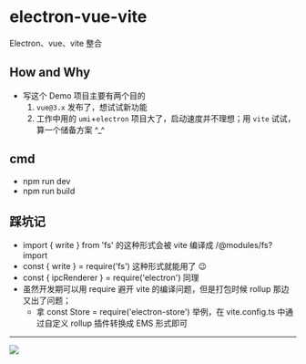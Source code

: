 # electron-vue-vite
Electron、vue、vite 整合

## How and Why
- 写这个 Demo 项目主要有两个目的
  1. `vue@3.x` 发布了，想试试新功能
  2. 工作中用的 `umi`+`electron` 项目大了，启动速度并不理想；用 `vite` 试试，算一个储备方案 ^_^

## cmd
- npm run dev
- npm run build

## 踩坑记
- import { write } from 'fs' 的这种形式会被 vite 编译成 /@modules/fs?import
- const { write } = require('fs') 这种形式就能用了 😉
- const { ipcRenderer } = require('electron') 同理
- 虽然开发期可以用 require 避开 vite 的编译问题，但是打包时候 rollup 那边又出了问题；
  * 拿 const Store = require('electron-store') 举例，在 vite.config.ts 中通过自定义 rollup 插件转换成 EMS 形式即可

---

![](https://raw.githubusercontent.com/caoxiemeihao/electron-vue-vite/master/screenshot/800x600.png)

